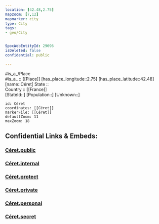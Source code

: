 ```yaml
---
location: [42.48,2.75] 
mapzoom: [7,12] 
mapmarker: city 
type: City
tags:
- geo/City


SpocWebEntityId: 29696
isDeleted: false
confidential: public

---
```

#is_a_/Place  
#is_a_ :: [[Place]] 
[has_place_longitude::2.75] 
[has_place_latitude::42.48] 
[name::Céret] 
State ::  
Country :: [[France]]  
[StateId::] 
[Population::] 
[Unknown::] 


```leaflet
id: Céret
coordinates: [[Céret]] 
markerFile: [[Céret]] 
defaultZoom: 11 
maxZoom: 18
```


## Confidential Links & Embeds: 

### [Céret.public](/_public/\Earth\Continent\Europe\Europe~West\France\regions~France\Occitanie\departments~Occitanie\Pyrénées-Orientales\communes~Pyrénées-Orientales\Céret\cities~CéretCéret.public.md) 

### [Céret.internal](/_internal/\Earth\Continent\Europe\Europe~West\France\regions~France\Occitanie\departments~Occitanie\Pyrénées-Orientales\communes~Pyrénées-Orientales\Céret\cities~CéretCéret.internal.md) 

### [Céret.protect](/_protect/\Earth\Continent\Europe\Europe~West\France\regions~France\Occitanie\departments~Occitanie\Pyrénées-Orientales\communes~Pyrénées-Orientales\Céret\cities~CéretCéret.protect.md) 

### [Céret.private](/_private/\Earth\Continent\Europe\Europe~West\France\regions~France\Occitanie\departments~Occitanie\Pyrénées-Orientales\communes~Pyrénées-Orientales\Céret\cities~CéretCéret.private.md) 

### [Céret.personal](/_personal/\Earth\Continent\Europe\Europe~West\France\regions~France\Occitanie\departments~Occitanie\Pyrénées-Orientales\communes~Pyrénées-Orientales\Céret\cities~CéretCéret.personal.md) 

### [Céret.secret](/_secret/\Earth\Continent\Europe\Europe~West\France\regions~France\Occitanie\departments~Occitanie\Pyrénées-Orientales\communes~Pyrénées-Orientales\Céret\cities~CéretCéret.secret.md)

